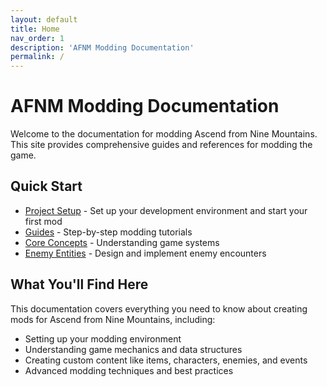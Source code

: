 ```yaml
---
layout: default
title: Home
nav_order: 1
description: 'AFNM Modding Documentation'
permalink: /
---
```


# AFNM Modding Documentation

Welcome to the documentation for modding Ascend from Nine Mountains. This site provides comprehensive guides and references for modding the game.

## Quick Start

- [Project Setup](guides/project-setup) - Set up your development environment and start your first mod
- [Guides](guides/) - Step-by-step modding tutorials
- [Core Concepts](concepts/) - Understanding game systems
- [Enemy Entities](enemies/) - Design and implement enemy encounters

## What You'll Find Here

This documentation covers everything you need to know about creating mods for Ascend from Nine Mountains, including:

- Setting up your modding environment
- Understanding game mechanics and data structures
- Creating custom content like items, characters, enemies, and events
- Advanced modding techniques and best practices
